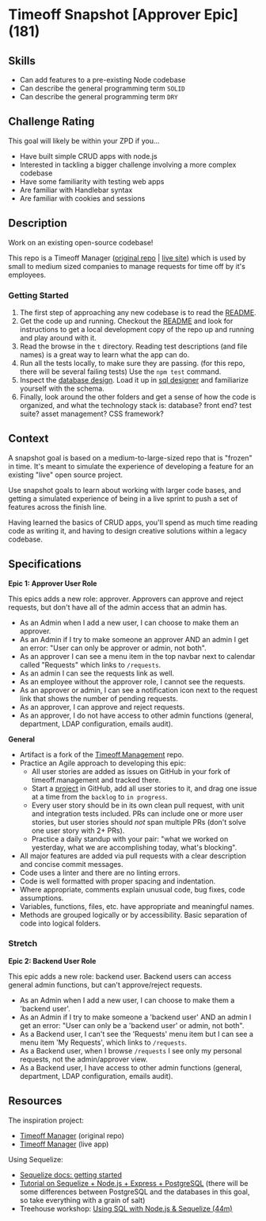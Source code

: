 # Timeoff Snapshot [Approver Epic] (181)

## Skills

- Can add features to a pre-existing Node codebase
- Can describe the general programming term `SOLID`
- Can describe the general programming term `DRY`


## Challenge Rating

This goal will likely be within your ZPD if you...

- Have built simple CRUD apps with node.js
- Interested in tackling a bigger challenge involving a more complex codebase
- Have some familiarity with testing web apps
- Are familiar with Handlebar syntax
- Are familiar with cookies and sessions

## Description

Work on an existing open-source codebase!

This repo is a Timeoff Manager ([original repo](https://github.com/timeoff-management/application) | [live site](http://timeoff.management/)) which is used by small to medium sized companies to manage requests for time off by it's employees.

### Getting Started

1. The first step of approaching any new codebase is to read the [README][repo-readme].
1. Get the code up and running. Checkout the [README][repo-readme] and look for instructions to get a local development copy of the repo up and running and play around with it.
1. Read the browse in the `t` directory. Reading test descriptions (and file names) is a great way to learn what the app can do.
1. Run all the tests locally, to make sure they are passing. (for this repo, there will be several failing tests) Use the `npm test` command.
1. Inspect the [database design][repo-db-design]. Load it up in [sql designer](http://sql.apps.learnersguild.org/) and familiarize yourself with the schema.
1. Finally, look around the other folders and get a sense of how the code is organized, and what the technology stack is: database? front end? test suite? asset management? CSS framework?

## Context

A snapshot goal is based on a medium-to-large-sized repo that is "frozen" in time. It's meant to simulate the experience of developing a feature for an existing "live" open source project.

Use snapshot goals to learn about working with larger code bases, and getting a simulated experience of being in a live sprint to push a set of features across the finish line.

Having learned the basics of CRUD apps, you'll spend as much time reading code as writing it, and having to design creative solutions within a legacy codebase.

## Specifications

**Epic 1: Approver User Role**

This epics adds a new role: approver. Approvers can approve and reject requests, but don't have all of the admin access that an admin has.

- As an Admin when I add a new user, I can choose to make them an approver.
- As an Admin if I try to make someone an approver AND an admin I get an error: "User can only be approver or admin, not both".
- As an approver I can see a menu item in the top navbar next to calendar called "Requests" which links to `/requests`.
- As an admin I can see the requests link as well.
- As an employee without the approver role, I cannot see the requests.
- As an approver or admin, I can see a notification icon next to the request link that shows the number of pending requests.
- As an approver, I can approve and reject requests.
- As an approver, I do not have access to other admin functions (general, department, LDAP configuration, emails audit).

**General**

- Artifact is a fork of the [Timeoff.Management][repo] repo.
- Practice an Agile approach to developing this epic:
  - All user stories are added as issues on GitHub in your fork of timeoff.management and tracked there.
  - Start a [project](https://help.github.com/articles/about-projects/) in GitHub, add all user stories to it, and drag one issue at a time from the `backlog` to `in progress`.
  - Every user story should be in its own clean pull request, with unit and integration tests included. PRs can include one or more user stories, but user stories should _not_ span multiple PRs (don't solve one user story with 2+ PRs).
  - Practice a daily standup with your pair: "what we worked on yesterday, what we are accomplishing today, what's blocking".
- All major features are added via pull requests with a clear description and concise commit messages.
- Code uses a linter and there are no linting errors.
- Code is well formatted with proper spacing and indentation.
- Where appropriate, comments explain unusual code, bug fixes, code assumptions.
- Variables, functions, files, etc. have appropriate and meaningful names.
- Methods are grouped logically or by accessibility. Basic separation of code into logical folders.

### Stretch

**Epic 2: Backend User Role**

This epic adds a new role: backend user. Backend users can access general admin functions, but can't approve/reject requests.

- As an Admin when I add a new user, I can choose to make them a 'backend user'.
- As an Admin if I try to make someone a 'backend user' AND an admin I get an error: "User can only be a 'backend user' or admin, not both".
- As a Backend user, I can't see the 'Requests' menu item but I can see a menu item 'My Requests', which links to `/requests`.
- As a Backend user, when I browse `/requests` I see only my personal requests, not the admin/approver view.
- As a Backend user, I have access to other admin functions (general, department, LDAP configuration, emails audit).

## Resources

The inspiration project:

- [Timeoff Manager](https://github.com/timeoff-management/application) (original repo)
- [Timeoff Manager](http://timeoff.management/) (live app)

Using Sequelize:

- [Sequelize docs: getting started](http://docs.sequelizejs.com/en/latest/docs/getting-started/)
- [Tutorial on Sequelize + Node.js + Express + PostgreSQL](https://scotch.io/tutorials/getting-started-with-node-express-and-postgres-using-sequelize) (there will be some differences between PostgreSQL and the databases in this goal, so take everything with a grain of salt)
- Treehouse workshop: [Using SQL with Node.js & Sequelize (44m)](https://teamtreehouse.com/library/using-sql-and-nodejs-with-sequelize)

[repo]: https://github.com/GuildCrafts/timeoff.management/
[repo-readme]: https://github.com/GuildCrafts/timeoff.management/blob/master/README.md
[repo-db-design]: https://github.com/GuildCrafts/timeoff.management/blob/master/docs/db_design.txt
